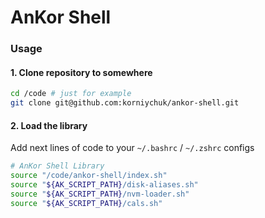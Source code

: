 # AnKor Shell

### Usage

#### 1. Clone repository to somewhere

```bash
cd /code # just for example
git clone git@github.com:korniychuk/ankor-shell.git
```

#### 2. Load the library

Add next lines of code to your `~/.bashrc` / `~/.zshrc` configs  
```bash
# AnKor Shell Library
source "/code/ankor-shell/index.sh"
source "${AK_SCRIPT_PATH}/disk-aliases.sh"
source "${AK_SCRIPT_PATH}/nvm-loader.sh"
source "${AK_SCRIPT_PATH}/cals.sh"
```
